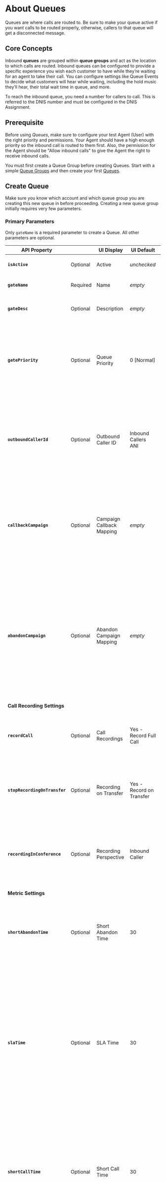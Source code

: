 # About Queues

Queues are where calls are routed to. Be sure to make your queue active if you want calls to be routed properly, otherwise, callers to that queue will get a disconnected message.

## Core Concepts
Inbound **queues** are grouped within **queue groups** and act as the location to which calls are routed. Inbound queues can be configured to provide a specific experience you wish each customer to have while they’re waiting for an agent to take their call. You can configure settings like Queue Events to decide what customers will hear while waiting, including the hold music they’ll hear, their total wait time in queue, and more.

To reach the inbound queue, you need a number for callers to call.  This is referred to the DNIS number and must be configured in the DNIS Assignment.

## Prerequisite
Before using *Queues*, make sure to configure your test Agent (User) with the right priority and permissions.  Your Agent should have a high enough priority so the inbound call is routed to them first.  Also, the permission for the Agent should be "Allow inbound calls" to give the Agent the right to receive inbound calls.

You must first create a Queue Group before creating Queues. Start with a simple [Queue Groups](../queue-groups) and then create your first [Queues](./queues).

## Create Queue
Make sure you know which account and which queue group you are creating this new queue in before proceeding. Creating a new queue group initially requires very few parameters.

### Primary Parameters
Only `gateName` is a required parameter to create a Queue. All other parameters are optional.

| API Property |  | UI Display | UI Default | Description |
|-|-|-|-|-|
| **`isActive`** | Optional | Active | *unchecked* | Make the Queue active or inactive. |
| **`gateName`** | Required | Name | *empty* | Give this queue a name. |
| **`gateDesc`** | Optional | Description | *empty* | Set a short description for the new Queue. |
| **`gatePriority`** | Optional | Queue Priority | 0 [Normal] | Specify the priority for this Queue. The higher the number, the higher the priority. 6 is the highest priority allowed from this setting. |
| **`outboundCallerId`** | Optional | Outbound Caller ID | Inbound Callers ANI | This Automatic Number Identification (ANI) of the inbound caller's number is shown to the agent receiving the call from the Queue. |
| **`callbackCampaign`** | Optional | Campaign Callback Mapping | *empty* | If a customer is marked as a callback in the system, pick a outbound (dial group) campaign to assign them to. Retrieve a list of campaigns using [Dial Groups](./#dial-groups) |
| **`abandonCampaign`** | Optional | Abandon Campaign Mapping | *empty* | If a caller hangs up in the queue before reaching an agent, the caller’s number will be moved to a campaign lead list (dial group) so they can be called back via the campaign. Retrieve a list of campaigns using [Dial Groups](./#dial-groups) |
| **Call Recording Settings** | | | | |
| **`recordCall`** | Optional | Call Recordings | Yes - Record Full Call| Values are numeric and include `0`: No-Don't Record Call, `1`: Yes-Record Full Call. |
| **`stopRecordingOnTransfer`** | Optional | Recording on Transfer | Yes - Record on Transfer | Values are boolean and include `true`: No-Don't Record on Transfer, `false`: Yes-Record on Transfer. |
| **`recordingInConference`** | Optional | Recording Perspective | Inbound Caller | Values are boolean and include `true`: record from the Agent's perspective, `false`: record from the Inbound Caller's perspective. |
| **Metric Settings** | | | | |
| **`shortAbandonTime`** | Optional | Short Abandon Time | 30 | The system counts the number of callers who abandon the queue before x seconds elapse (using default, x=30 seconds). |
| **`slaTime`** | Optional | SLA Time | 30 | Use this field to monitor your call center’s service level times, as measured by the percent of calls answered within your SLA (Service Level Agreement) time. For example, type 30 in this fiedl to monitor the percentage of calls answered within 30 seconds. |
| **`shortCallTime`** | Optional | Short Call Time | 30 | Enter a time (in seconds) to identify any call duration you wish to mark as a short call time. For example, if you enter 30, the system will mark calls of 30 seconds or less as a ‘short call time’. |
| **`longCallTime`** | Optional | Long Call Time | 300 | Enter a time (in seconds) to identify any call duration you wish to mark as a long call time. For example, if you enter 300, the system will mark calls of greater than 300 seconds as a ‘long call time’. |
| **Agent Settings** | | | | |
| **`surveyPopType`** | Optional | Disable Dispositions and Agent Notes | *unchecked* | Check (set value to `SUPPRESS`) this box to prevent dispositions and the Agent Notes field from appearing within the agent interface for this queue. Enable this setting (set value to `FLASH`) when you wish to provide those options within an integrated agent script or an external app instead. |
| **`script`** | Optional | Integrated Script | None | Select an agent script for this queue. The script you choose here will be presented by default to all agents taking calls in this queue. Retrieve a list of scripts using [Script Groups](./#script-groups) |
| **`ttAccept`** | Optional | TT Accept | *unchecked* | Touch Tone Accept. Check this box if you'd like to require your agents to press a key when they’re ready to accept a call. |
| **`hangupOnDisposition`** | Optional | Hangup on Disposition | *unchecked* | Select this option to ensure agent calls are terminated immediately following disposition. This can be useful if you wish to ensure that a call is dispositioned only when the agent is ready to end the call (rather than at any other time during the call). |
| **`enableGlobalPhoneBook`** | Optional | Enable Global Phone Book | *unchecked* | Check this box to allow agents to access your global phone book when making transfers. |
| **`enableIvrTokens`** | Optional | Enable IVR Tokens | *unchecked* | This advanced feature allows you to pass tokens from IVR Studio (created via the scripting node) to an external app URL on the queue. |
| **`wrapTime`** | Optional | Wrap Time | 8 | Give agent 8 seconds after caller hangs up before making agent available to receive calls again. |
| **`acceptTime`** | Optional | Max Accept Time | 30 | For agents not in an **offhook** session, this setting specifies the amount of time in seconds the queue will ring the agent’s phone before requeueing the call to attempt another agent. |
| **`dispositionTimeout`** | Optional | Disposition Alert Timer (sec.) | 60 | This setting allows you to choose a time (in seconds) after which agents will receive a reminder to disposition their call. The timer starts when a call ends. |

One of the **Agent Settings** is available in a nested object. This setting includes the Agent's Post Call State a. See the example nested JSON object below:

```json hl_lines="4"
"afterCallState":
  {
    "id":11789,
    "description":"Available"
  }
},
```

| API Property |  | UI Display | UI Default | Description |
|-|-|-|-|-|
| **`afterCallState.description`** | Optional | Post Call State | *empty* | Choose the agent state you would like to place agents in once they finish a call. Options in this dropdown menu will populate according to the agent states you configure via the Agent States at the account level. Retrieve a list of states using [Post Call States](./#post-call-states) |

### Supporting Values and APIs
The following APIs are used to retrieve predefined values for certain fields. Use these values to populate the correct parameter values of fields.

#### Dial Groups

Gets a list of dial groups for campaigns created under this account.

  `GET {BASE_URL}/api/v1/admin/accounts/{accountId}/dialGroups/withChildren`

#### Script Groups

Gets a list of script groups for agents to read and communicate to callers, created under this account.

  `GET {BASE_URL}/api/v1/admin/accounts/{accountId}/scriptGroups/withChildren`

#### Post Call States

Gets a list of post call states for an agent. Some examples include "Available", "Away", "Lunch", etc.

  `GET {BASE_URL}/api/v1/admin/accounts/{accountId}/auxStates/?activeOnly=true`

### Request
Be sure to set the proper [BASE_URL](../../../basics/uris/#resources-and-parameters) and [authorization header](../../../authentication/auth-ringcentral) for your deployment.

```html tab="HTTP"

POST {BASE_URL}/api/v1/admin/accounts/{accountId}/gateGroups/{gateGroupId}/gates
Content-Type: application/json

{
        "isActive":true,
        "gateName":"My Queue",
        "gateDesc":"An initial queue for this Queue Group",
        "gatePriority":"0", /* 0 is normal priority out of 6 priorities. Please see list below of priority values */
        "outboundCallerId":"ani", /* ani is the default inbound caller's ID. Please see list below of caller IDs */
}
```

```javascript tab="Node JS"
/****** Install Node JS SDK wrapper *******
$ npm install ringcentral-engage-voice-client
*******************************************/

const RunRequest = async function () {
    const EngageVoice = require('ringcentral-engage-voice-client').default

    // Instantiate the SDK wrapper object with your RingCentral app credentials
    const ev = new EngageVoice({
        clientId: "RINGCENTRAL_CLIENTID",
        clientSecret: "RINGCENTRAL_CLIENTSECRET"
    })

    try {
        // Authorize with your RingCentral Office user credentials
        await ev.authorize({
            username: "RINGCENTRAL_USERNAME",
            extension: "RINGCENTRAL_EXTENSION",
            password: "RINGCENTRAL_PASSWORD"
        })

        // Get Queue Groups data
        const groupsEndpoint = "/api/v1/admin/accounts/{accountId}/gateGroups"
        const groupsResponse = await ev.get(groupsEndpoint)
        for (var group of groupsResponse.data) {
            // Create a new Queue under your Queue Group
            if (group.groupName == "My New Queue Group") {
                const queueEndpoint = groupsEndpoint + "/" + group.gateGroupId + "/gates"
                const postBody = {
                    "isActive": true,
                    "gateName": "My Node Queue",
                    "gateDesc": "An initial queue for this Queue Group"
                }
                const queueResponse = await ev.post(queueEndpoint, postBody)
                console.log(queueResponse.data);
            }
        }
    }
    catch (err) {
        console.log(err.message)
    }
}

RunRequest();
```

```python tab="Python"
#### Install Python SDK wrapper ####
# $ pip3 install ringcentral_engage_voice
#  or
# $ pip install ringcentral_engage_voice
#####################################

from ringcentral_engage_voice import RingCentralEngageVoice

def create_queue():
    try:
        groupsEndpoint = "/api/v1/admin/accounts/{accountId}/gateGroups"
        groupsResponse = ev.get(groupsEndpoint).json()
        for group in groupsResponse:
            # Create a new Queue under your Queue Group
            if (group['groupName'] == "Ma New Queue Group"):
                queueEndpoint = f"{groupsEndpoint}/{group['gateGroupId']}/gates"    # f string:https://www.python.org/dev/peps/pep-0498/
                postBody = {
                    "gateName" : "My New Queue",
                    "gateDesc" : "An initial queue for this Queue Group",
                    "isActive" : True
                }
                queueResponse = ev.post(queueEndpoint, postBody).json()
                print(queueResponse)
    except Exception as e:
        print(e)


# Instantiate the SDK wrapper object with your RingCentral app credentials
ev = RingCentralEngageVoice(
    "RINGCENTRAL_CLIENTID",
    "RINGCENTRAL_CLIENTSECRET")

try:
    # Authorize with your RingCentral Office user credentials
    ev.authorize(
        username="RINGCENTRAL_USERNAME",
        password="RINGCENTRAL_PASSWORD",
        extension="RINGCENTRAL_EXTENSION"
    )

    create_queue()
except Exception as e:
    print(e)
```

```php tab="PHP"
<?php
require('vendor/autoload.php');

// Instantiate the SDK wrapper object with your RingCentral app credentials
$ev = new EngageVoiceSDKWrapper\RestClient("RC_APP_CLIENT_ID", "RC_APP_CLIENT_SECRET");
try{
  // Login your account with your RingCentral Office user credentials
  $ev->login("RC_USERNAME", "RC_PASSWORD", "RC_EXTENSION_NUMBER");
  $endpoint = "admin/accounts/~/gateGroups";
  // get a list of Queue Groups and find the "Platform" queue group for this user
  $response = $ev->get($endpoint);
  $jsonObj = json_decode($response);
  foreach ($jsonObj as $group){
      if ($group->groupName == "Platform"){
          // Create a new Queue for this queue group
          $endpoint = 'admin/accounts/~/gateGroups/' . $group->gateGroupId . "/gates";
          $params = array (
            "isActive" => true,
            "gateName" => "My PHP Queue",
            "gateDesc" => "An initial queue for this Queue Group"
          );
          $response = $ev->post($endpoint, $params);
          print ($response);
      }
  }
}catch (Exception $e) {
  print $e->getMessage();
}
```

Where key parameters are:

-   **isActive**

    Activates this new queue so agents can begin taking calls. If this is unchecked, callers attempting to reach this queue will receive a disconnected message.

-   **gateName**

    **Refers** to the name of this new queue. This is the only required field you need to present to create a queue.

-   **gateDesc**

    Refers to a short description for the queue. Describe the purpose of the queue here.

-   **gatePriority**

    If you wish for certain queues within a queue group to receive more calls than others, you can use this setting to specify a higher priority for this queue compared to other queues.

-   **outboundCallerId**

    This setting is the Caller ID that displays to either the agent or a third party (if there is a transfer event set up in the queue) receiving an inbound call.  Typically, this should be the caller's ID so Inbound Caller's ANI is the default.

The response will auto fill any undefined settings with default settings.

### Response
```json
{
  "isActive": true,
  "gateName": "My Queue",
  "gateDesc": "An initial queue for this Queue Group",
  "gatePriority": 0,
  "billingCode": null,
  "outboundCallerId": "ani",
  "manualCallerId": null,
  "transferCallerId": null,
  "callbackCampaign": null,
  "abandonCampaign": null,
  "recordCall": 1,
  "stopRecordingOnTransfer": false,
  "recordingInConference": false,
  "shortAbandonTime": 30,
  "slaTime": 30,
  "shortCallTime": 30,
  "longCallTime": 300,
  "whisperMessage": null,
  "blockedAniMessage": null,
  "onHoldMessage": null,
  "endCallMessage": null,
  "script": null,
  "appUrl": null,
  "backupAppUrl": null,
  "ttAccept": false,
  "hangupOnDisposition": false,
  "enableGlobalPhoneBook": false,
  "enableIvrTokens": false,
  "afterCallState":
  {
    "id":11789,
    "description":"Available"
  },
  "wrapTime": 8,
  "acceptTime": 30,
  "dispositionTimeout": 60,
  "dequeueSoapService": null,
  "resultFileDestination": null,
  "agentConnSoapService": null,
  "agentTermSoapService": null,
  "postCallSoapService": null,
  "postDispSoapService": null,
  "transferTermSoapService": null,
  "sunSched":"00000000",
  "monSched": "08002100",
  "tueSched":"08002100",
  "wedSched": "08002100",
  "thuSched":"08002100",
  "friSched": "08002100",
  "satSched":"00000000",  
  "throttlingAniEvent": null,
  "afterCallState": null,
  "maxQueueEvent": null,
  "fifoDisabled": true,
  "observeDst": true,
  "specialAniEvent": null,
  "throttleDays": 0,
  "surveyPopType":"FLASH",
  "dequeueDelay": 0,
  "agentPopMessage": null,
  "noAgentEvent": null,
  "requeueType": "ADVANCED",
  "throttleCalls": 0,
  "afterCallBaseState": null,
  "syncQueueWait": 10,
  "maxQueueLimit": -1,
  "gateGroup":
    {"id": 52653,
     "description": "Platform"
    },
  "gateId": 72976,
  "gateClosedEvent": null,
  "permissions": [],
  "pauseRecordingSec": 30,
  "survey": null,
  "createdOn": "2020-05-15T20:38:13.686+0000",
  "revMatch": false,
  "agentGateAccess": []
}
```

Where:

-   **gatePriority** (Queue Priority) can take on the following values:

    | Value | Description |
    |-|-|
    | **`0`** | [0] Normal - This is the default priority |
    | **`1`** | [1] Medium - This is medium priority |
    | **`2`** | [2] High - This is high priority |
    | **`3`** | [3] High Level 2 - This is high priority is 1 level higher |
    | **`4`** | [4] High Level 3 - This is high priority is 2 levels higher |
    | **`5`** | [5] High Level 4 - This is high priority is 3 levels higher |
    | **`6`** | [6] High Level 5 - This is high priority is 4 levels higher |
    | **`-1`** | [-1] Low - This is the lowest priority |

-   **outboundCallerId** (Outbound Caller ID) can take on the following values:

    | Value | Description |
    |-|-|
    | **`Inbound Callers ANI`** | This Automatic Number Identification (ANI) of the inbound caller's number is shown to the agent receiving the call from the Queue. |
    | **`DNIS`** | This setting refers to the destination number, which is usually (but not always) the inbound number your callers will dial to reach your call center. |
    | **`Originating DNIS`** | This setting refers to a phone number your callers can dial to reach your contact center, which is usually (but not always) the destination number that you would like to route calls through. |
    | **`Dynamic Unique ID`** | A unique ten-digit, system-generated ID for each call session. This setting is useful in identifying specific calls in cases in which a 30-digit unique ID is not an option (or if you keep your own records that don’t include the unique ID). |

## Retrieve Queues
Retrieve a list of Queues using the `gate` endpoint.

### Optional Parameters
The following parameters are optional.

| API Property | Type | UI Display | UI Default | Description |
|-|-|-|-|-|
| **`page`** | Integer | Hidden | 1 | A way to specify which page to show for a long number of Queues |
| **`maxRows`** | Integer | Hidden | ?? | You can specify the maximum number of Queues to return in a single call. |

### Request
Be sure to set the proper [BASE_URL](../../../basics/uris/#resources-and-parameters) and [authorization header](../../../authentication/auth-ringcentral) for your deployment.

```html tab="HTTP"
```html
GET {BASE_URL}/api/v1/admin/accounts/{accountId}/gateGroups/{gateGroupId}/gates
```

```javascript tab="Node JS"
/****** Install Node JS SDK wrapper *******
$ npm install ringcentral-engage-voice-client
*******************************************/

const RunRequest = async function () {
    const EngageVoice = require('ringcentral-engage-voice-client').default

    const ev = new EngageVoice({
        clientId: "RINGCENTRAL_CLIENTID",
        clientSecret: "RINGCENTRAL_CLIENTSECRET"
    })

    try {
        // Authorize with your RingCentral Office user credentials
        await ev.authorize({
            username: "RINGCENTRAL_USERNAME",
            extension: "RINGCENTRAL_EXTENSION",
            password: "RINGCENTRAL_PASSWORD"
        })

        // Get Queue Groups data
        const groupsEndpoint = "/api/v1/admin/accounts/{accountId}/gateGroups"
        const groupsResponse = await ev.get(groupsEndpoint)
        for (var group of groupsResponse.data) {
            // Get Queues under your Queue Group
            if (group.groupName == "My New Queue Group") {
                const queueEndpoint = groupsEndpoint + "/" + group.gateGroupId + "/gates"
                const queueResponse = await ev.get(queueEndpoint)
                console.log(queueResponse.data);
            }
        }
    }
    catch (err) {
        console.log(err.message)
    }
}

RunRequest();
```

```python tab="Python"
#### Install Python SDK wrapper ####
# $ pip3 install ringcentral_engage_voice
#  or
# $ pip install ringcentral_engage_voice
#####################################

from ringcentral_engage_voice import RingCentralEngageVoice

def retrieve_queues():
    try:
        groupsEndpoint = "/api/v1/admin/accounts/{accountId}/gateGroups"
        groupsResponse = ev.get(groupsEndpoint).json()
        for group in groupsResponse:
            # Retrieve Queues under your Queue Group
            if (group['groupName'] == "My New Queue Group"):
                queueEndpoint = f"{groupsEndpoint}/{group['gateGroupId']}/gates"    # f string:https://www.python.org/dev/peps/pep-0498/
                queueResponse = ev.get(queueEndpoint).json()
                print(queueResponse)
    except Exception as e:
        print(e)


# Instantiate the SDK wrapper object with your RingCentral app credentials
ev = RingCentralEngageVoice(
    "RINGCENTRAL_CLIENTID",
    "RINGCENTRAL_CLIENTSECRET")

try:
    # Authorize with your RingCentral Office user credentials
    ev.authorize(
        username="RINGCENTRAL_USERNAME",
        password="RINGCENTRAL_PASSWORD",
        extension="RINGCENTRAL_EXTENSION"
    )

    retrieve_queues()
except Exception as e:
    print(e)
```

```php tab="PHP"
<?php
require('vendor/autoload.php');

// Instantiate the SDK wrapper object with your RingCentral app credentials
$ev = new EngageVoiceSDKWrapper\RestClient("RC_APP_CLIENT_ID", "RC_APP_CLIENT_SECRET");
try{
  // Login your account with your RingCentral Office user credentials
  $ev->login("RC_USERNAME", "RC_PASSWORD", "RC_EXTENSION_NUMBER");
  $endpoint = "admin/accounts/~/gateGroups";
  // get a list of Queue Groups and find the "Platform" queue group for this user
  $response = $ev->get($endpoint);
  $jsonObj = json_decode($response);
  foreach ($jsonObj as $group){
      if ($group->groupName == "Platform"){
          // get a list of Queues from this "Platform" Queue Group
          $endpoint = 'admin/accounts/~/gateGroups/' . $group->gateGroupId . "/gates";
          $response = $ev->post($endpoint);
          print ($response);
      }
  }
}catch (Exception $e) {
  print $e->getMessage();
}
```

### Response
```json
[
  {
    "script": null,
    "gateGroup":
      {
        "id": 52653,
        "description": "Platform"
      },
    "gateName": "Platform Inbound",
    "gateDesc": null,
    "gateId": 72874,
    "agentGateAccess": null,
    "isActive": true,
    "permissions": []
  },
  {
    "script": null,
    "gateGroup":
      {
        "id": 52653,
        "description": "Platform"
      },
    "gateName": "My Queue",
    "gateDesc": "An initial queue for this Queue Group",
    "gateId": 72979,
    "agentGateAccess": null,
    "isActive": true,
    "permissions": []
  }
]
```

## Retrieve a Single Queue

Retrieve details for a single Queue using the `gates` endpoint.

### Request
Be sure to set the proper [BASE_URL](../../../basics/uris/#resources-and-parameters) and [authorization header](../../../authentication/auth-ringcentral) for your deployment.

```html tab="HTTP"
    GET {BASE_URL}/api/v1/admin/accounts/{accountId}/gateGroups/{gateGroupId}/gates/{gateId}
```

```javascript tab="Node JS"
/****** Install Node JS SDK wrapper *******
$ npm install ringcentral-engage-voice-client
*******************************************/

const RunRequest = async function () {
    const EngageVoice = require('ringcentral-engage-voice-client').default

    // Instantiate the SDK wrapper object with your RingCentral app credentials
    const ev = new EngageVoice({
        clientId: "RINGCENTRAL_CLIENTID",
        clientSecret: "RINGCENTRAL_CLIENTSECRET"
    })

    try {
        // Authorize with your RingCentral Office user credentials
        await ev.authorize({
            username: "RINGCENTRAL_USERNAME",
            extension: "RINGCENTRAL_EXTENSION",
            password: "RINGCENTRAL_PASSWORD"
        })

        // Get Queue Groups data
        const groupsEndpoint = "/api/v1/admin/accounts/{accountId}/gateGroups"
        const groupsResponse = await ev.get(groupsEndpoint)
        for (var group of groupsResponse.data) {
            // Get every single Queue under your Queue Group
            if (group.groupName == "My New Queue Group") {
                const queuesEndpoint = groupsEndpoint + "/" + group.gateGroupId + "/gates"
                const queuesResponse = await ev.get(queuesEndpoint)
                for (var queue of queuesResponse.data) {
                    const singleQueueEndpoint = queuesEndpoint + "/" + queue.gateId
                    const singleQueueResponse = await ev.get(singleQueueEndpoint)
                    console.log(singleQueueResponse.data);
                    console.log("=========")
                }
            }
        }
    }
    catch (err) {
        console.log(err.message)
    }
}

RunRequest();
```

```python tab="Python"
#### Install Python SDK wrapper ####
# $ pip3 install ringcentral_engage_voice
#  or
# $ pip install ringcentral_engage_voice
#####################################

from ringcentral_engage_voice import RingCentralEngageVoice

def retrieve_single_queue():
    try:
        groupsEndpoint = "/api/v1/admin/accounts/{accountId}/gateGroups"
        groupsResponse = ev.get(groupsEndpoint).json()
        for group in groupsResponse:
            # Retrieve Queues under your Queue Group
            if (group['groupName'] == "My New Queue Group"):
                queuesEndpoint = f"{groupsEndpoint}/{group['gateGroupId']}/gates"    # f string:https://www.python.org/dev/peps/pep-0498/
                queuesResponse = ev.get(queuesEndpoint).json()
                for queue in queuesResponse:
                    # Retrieve every single Queue
                    singleQueueEndpoint = f"{queuesEndpoint}/{queue['gateId']}"
                    singleQueueResponse = ev.get(singleQueueEndpoint).json()
                    print(singleQueueResponse)
                    print("==========")
    except Exception as e:
        print(e)


# Instantiate the SDK wrapper object with your RingCentral app credentials
ev = RingCentralEngageVoice(
    "RINGCENTRAL_CLIENTID",
    "RINGCENTRAL_CLIENTSECRET")

try:
    # Authorize with your RingCentral Office user credentials
    ev.authorize(
        username="RINGCENTRAL_USERNAME",
        password="RINGCENTRAL_PASSWORD",
        extension="RINGCENTRAL_EXTENSION"
    )

    retrieve_single_queue()
except Exception as e:
    print(e)
```

```php tab="PHP"
<?php
require('vendor/autoload.php');

// Instantiate the SDK wrapper object with your RingCentral app credentials
$ev = new EngageVoiceSDKWrapper\RestClient("RC_APP_CLIENT_ID", "RC_APP_CLIENT_SECRET");
try{
  // Login your account with your RingCentral Office user credentials
  $ev->login("RC_USERNAME", "RC_PASSWORD", "RC_EXTENSION_NUMBER");
  $endpoint = "admin/accounts/~/gateGroups";
  // get a list of Queue Groups and find the "Platform" queue group for this user
  $response = $ev->get($endpoint);
  $jsonObj = json_decode($response);
  foreach ($jsonObj as $group){
      if ($group->groupName == "Platform"){
          // get a list of Queues from this "Platform" Queue Group
          $endpoint = 'admin/accounts/~/gateGroups/' . $group->gateGroupId . "/gates";
          $response = $ev->post($endpoint);
          $jsonObj = json_decode($response);
          foreach ($jsonObj as $queue) {
              if ($queue->gateName == "My PHP Queue"){
                $endpoint .= '/' . $queue->gateId;
                $queueInfo = $ev->get($endpoint);
                print ($queueInfo);
                break;
              }
          }
          break;
      }
  }
}catch (Exception $e) {
  print $e->getMessage();
}
```

### Response
```json
{
  "isActive": true,
  "gateName": "My Queue",
  "gateDesc": "An initial queue for this Queue Group",
  "gatePriority": 0,
  "billingCode": null,
  "outboundCallerId": "ani",
  "manualCallerId": null,
  "transferCallerId": null,
  "callbackCampaign": null,
  "abandonCampaign": null,
  "recordCall": 1,
  "stopRecordingOnTransfer": false,
  "recordingInConference": false,
  "shortAbandonTime": 30,
  "slaTime": 30,
  "shortCallTime": 30,
  "longCallTime": 300,
  "whisperMessage": null,
  "blockedAniMessage": null,
  "onHoldMessage": null,
  "endCallMessage": null,
  "script": null,
  "appUrl": null,
  "backupAppUrl": null,
  "ttAccept": false,
  "hangupOnDisposition": false,
  "enableGlobalPhoneBook": false,
  "enableIvrTokens": false,
  "afterCallState": null,
  "wrapTime": 8,
  "acceptTime": 30,
  "dispositionTimeout": 60,
  "dequeueSoapService": null,
  "resultFileDestination": null,
  "agentConnSoapService": null,
  "agentTermSoapService": null,
  "postCallSoapService": null,
  "postDispSoapService": null,
  "transferTermSoapService": null,
  "satSched": "00000000",
  "sunSched": "00000000",
  "monSched": "08002100",
  "tueSched": "08002100",
  "wedSched": "08002100",
  "thuSched": "08002100",
  "friSched": "08002100",
  "throttlingAniEvent": null,
  "maxQueueEvent": null,
  "fifoDisabled": true,
  "observeDst": true,
  "specialAniEvent": null,
  "throttleDays": 0,
  "surveyPopType": "FLASH",
  "dequeueDelay": 0,
  "agentPopMessage": null,
  "noAgentEvent": null,
  "requeueType": "ADVANCED",
  "throttleCalls": 0,
  "afterCallBaseState": null,
  "blockedAniMessage": null,
  "syncQueueWait": 10,
  "maxQueueLimit": -1,
  "gateGroup":
    {
      "id": 52653,
      "description": "Platform"
    },
  "gateId": 72991,
  "gateClosedEvent": null,
  "permissions": [],
  "pauseRecordingSec": 30,
  "survey": null,
  "createdOn": "2020-05-18T15:41:44.000+0000",
  "revMatch": false,
  "agentGateAccess": null,
}
```

## Update a Single Queue

Update the details for a single Queue  using the `gates` endpoint. Several details need to be updated with a single `PUT` command so make sure to `GET` all details, modify the relevant fields, and then submit the entire object to update the Queue.

### Request
Be sure to set the proper [BASE_URL](../../../basics/uris/#resources-and-parameters) and [authorization header](../../../authentication/auth-ringcentral) for your deployment.

```html hl_lines="7 25" tab="HTTP"
# Retrieve the entire Queue JSON object
GET {BASE_URL}/api/v1/admin/accounts/{accountId}/gateGroups/{gateGroupId}/gates/{gateId}
Content-Type: application/json
    {
      "isActive": true,
      "gateName": "My Queue",
      "gateDesc": "An initial queue for this Queue Group",
      "gateGroup":
        {
          "id": 52653,
          "description": "Platform"
        },
      "gateId": 72992,
      "script": null,
      "agentGateAccess": null,
      "permissions": []
    }

# Modify the gateDesc and send the entire JSON response back
PUT {BASE_URL}/api/v1/admin/accounts/{accountId}/gateGroups/{gateGroupId}/gates/{gateId}
Content-Type: application/json
    {
      "isActive": true,
      "gateName": "My Queue",
      "gateDesc": "An *edited* queue for this Queue Group",
      "gateGroup":
        {
          "id": 52653,
          "description": "Platform"
        },
      "gateId": 72992,
      "script": null,
      "agentGateAccess": null,
      "permissions": []
    }
```

```javascript tab="Node JS"
/****** Install Node JS SDK wrapper *******
$ npm install ringcentral-engage-voice-client
*******************************************/

const RunRequest = async function () {
    const EngageVoice = require('ringcentral-engage-voice-client').default

    const ev = new EngageVoice({
        clientId: "RINGCENTRAL_CLIENTID",
        clientSecret: "RINGCENTRAL_CLIENTSECRET"
    })

    try {
        // Authorize with your RingCentral Office user credentials
        await ev.authorize({
            username: "RINGCENTRAL_USERNAME",
            extension: "RINGCENTRAL_EXTENSION",
            password: "RINGCENTRAL_PASSWORD"
        })

        // Get Queue Groups info
        const groupEndpoint = "/api/v1/admin/accounts/{accountId}/gateGroups"
        const groupResponse = await ev.get(groupEndpoint)
        for (var group of groupResponse.data) {
            // Update your Queue under your Queue Group
            if (group.groupName == "My New Queue Group") {
                const queueEndpoint = groupEndpoint + "/" + group.gateGroupId + "/gates"
                const queueResponse = await ev.get(queueEndpoint)
                for (var queue of queueResponse.data) {
                    if (queue.gateName == "My Node Queue") {
                        const singleQueueEndpoint = queueEndpoint + "/" + queue.gateId
                        queue.gateDesc = "An *edited* queue description for this Queue"
                        const singleQueueResponse = await ev.put(singleQueueEndpoint, queue)
                        console.log(singleQueueResponse.data);
                        break
                    }
                }
            }
        }
    }
    catch (err) {
        console.log(err.message)
    }
}

RunRequest();
```

```python tab="Python"
#### Install Python SDK wrapper ####
# $ pip3 install ringcentral_engage_voice
#  or
# $ pip install ringcentral_engage_voice
#####################################

from ringcentral_engage_voice import RingCentralEngageVoice

def update_single_queue():
    try:
        groupsEndpoint = "/api/v1/admin/accounts/{accountId}/gateGroups"
        groupsResponse = ev.get(groupsEndpoint).json()
        for group in groupsResponse:
            # Retrieve Queues under your Queue Group
            if (group['groupName'] == "My New Queue Group"):
                queuesEndpoint = f"{groupsEndpoint}/{group['gateGroupId']}/gates"    # f string:https://www.python.org/dev/peps/pep-0498/
                queuesResponse = ev.get(queuesEndpoint).json()
                for queue in queuesResponse:
                    # Update your Queue
                    if queue['gateName'] == "My New Queue":
                        singleQueueEndpoint = f"{queuesEndpoint}/{queue['gateId']}"
                        queue['gateDesc'] = f"{queue['gateDesc']} - Updated"
                        singleQueueResponse = ev.put(singleQueueEndpoint, queue).json()
                        print(singleQueueResponse)
                        break
    except Exception as e:
        print(e)


# Instantiate the SDK wrapper object with your RingCentral app credentials
ev = RingCentralEngageVoice(
    "RINGCENTRAL_CLIENTID",
    "RINGCENTRAL_CLIENTSECRET")

try:
    # Authorize with your RingCentral Office user credentials
    ev.authorize(
        username="RINGCENTRAL_USERNAME",
        password="RINGCENTRAL_PASSWORD",
        extension="RINGCENTRAL_EXTENSION"
    )

    update_single_queue()
except Exception as e:
    print(e)
```

```php tab="PHP"
<?php
require('vendor/autoload.php');

// Instantiate the SDK wrapper object with your RingCentral app credentials
$ev = new EngageVoiceSDKWrapper\RestClient("RC_APP_CLIENT_ID", "RC_APP_CLIENT_SECRET");
try{
  // Login your account with your RingCentral Office user credentials
  $ev->login("RC_USERNAME", "RC_PASSWORD", "RC_EXTENSION_NUMBER");
  $endpoint = "admin/accounts/~/gateGroups";
  // get a list of Queue Groups and find the "Platform" queue group for this user
  $response = $ev->get($endpoint);
  $jsonObj = json_decode($response);
  foreach ($jsonObj as $group){
      if ($group->groupName == "Platform"){
          // get a list of Queues from this "Platform" Queue Group
          $endpoint = 'admin/accounts/~/gateGroups/' . $group->gateGroupId . "/gates";
          $response = $ev->post($endpoint);
          $jsonObj = json_decode($response);
          foreach ($jsonObj as $queue) {
              if ($queue->gateName == "My PHP Queue"){
                $endpoint .= '/' . $queue->gateId;
                $queue->gateDesc = "An *edited* queue description for this Queue"
                $queueInfo = $ev->put($endpoint, $queue);
                print ($queueInfo);
                break;
              }
          }
          break;
      }
  }
}catch (Exception $e) {
  print $e->getMessage();
}
```

## Delete a Single Queue

Delete a single Queue Group using the `gates` endpoint.

### Request
Be sure to set the proper [BASE_URL](../../../basics/uris/#resources-and-parameters) and [authorization header](../../../authentication/auth-ringcentral) for your deployment.

```html tab="HTTP"
DELETE {BASE_URL}/api/v1/admin/accounts/{accountId}/gateGroups/{gateGroupId}/gates/{gateId}
```

